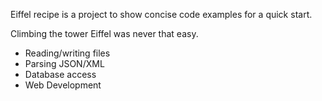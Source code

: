 Eiffel recipe is a project to show concise code examples for a quick start. 

Climbing the tower Eiffel was never that easy.

* Reading/writing files
* Parsing JSON/XML
* Database access
* Web Development

